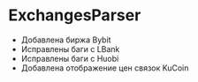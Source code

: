 # ExchangesParser

- Добавлена биржа Bybit
- Исправлены баги с LBank
- Исправлены баги с Huobi
- Добавлена отображение цен связок KuCoin

